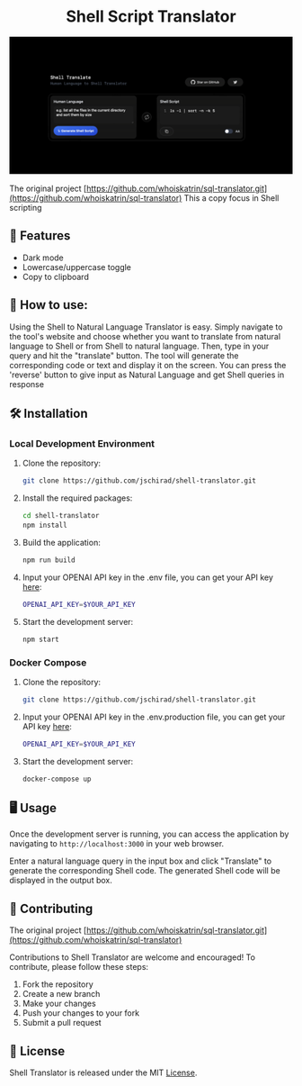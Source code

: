 <h1 align="center">Shell Script Translator<br></h1>
<div align="center">
    <img src="Screenshot 2024-03-11 at 21.53.58.png" width="600" />
</div>

The original project [https://github.com/whoiskatrin/sql-translator.git](https://github.com/whoiskatrin/sql-translator)
This a copy focus in Shell scripting

## 🌟 Features

- Dark mode
- Lowercase/uppercase toggle
- Copy to clipboard

## 📖 How to use:

Using the Shell to Natural Language Translator is easy. Simply navigate to the tool's website and choose whether you want to translate from natural language to Shell or from Shell to natural language. Then, type in your query and hit the "translate" button. The tool will generate the corresponding code or text and display it on the screen. 
You can press the 'reverse' button to give input as Natural Language and get Shell queries in response


## 🛠️ Installation

### Local Development Environment

1. Clone the repository:

    ```bash
    git clone https://github.com/jschirad/shell-translator.git
    ```

2. Install the required packages:

    ```bash
    cd shell-translator
    npm install
    ```

3. Build the application:

    ```bash
    npm run build
    ```

4. Input your OPENAI API key in the .env file, you can get your API key [here](https://beta.openai.com/account/api-keys):

    ```bash
    OPENAI_API_KEY=$YOUR_API_KEY
    ```

5. Start the development server:

    ```bash
    npm start
    ```

### Docker Compose

1. Clone the repository:

    ```bash
    git clone https://github.com/jschirad/shell-translator.git
    ```

2. Input your OPENAI API key in the .env.production file, you can get your API key [here](https://beta.openai.com/account/api-keys):

    ```bash
    OPENAI_API_KEY=$YOUR_API_KEY
    ```

3. Start the development server:

    ```bash
    docker-compose up
    ```

## 🖥️ Usage

Once the development server is running, you can access the application by navigating to `http://localhost:3000` in your web browser.

Enter a natural language query in the input box and click "Translate" to generate the corresponding Shell code. The generated Shell code will be displayed in the output box.

## 👥 Contributing

The original project [https://github.com/whoiskatrin/sql-translator.git](https://github.com/whoiskatrin/sql-translator)

Contributions to Shell Translator are welcome and encouraged! To contribute, please follow these steps:

1. Fork the repository
2. Create a new branch
3. Make your changes
4. Push your changes to your fork
5. Submit a pull request

## 📜 License

Shell Translator is released under the MIT [License](LICENSE).
